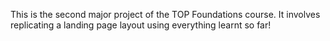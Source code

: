 This is the second major project of the TOP Foundations course. It involves replicating a landing page layout using everything learnt so far!
